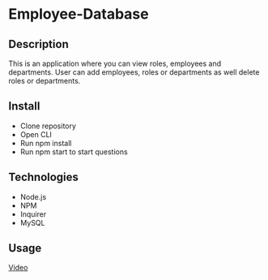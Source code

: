 # Employee-Database

## Description
This is an application where you can view roles, employees and departments.
User can add employees, roles or departments as well delete roles or departments.

## Install
* Clone repository
* Open CLI
* Run npm install
* Run npm start to start questions

## Technologies
* Node.js
* NPM
* Inquirer
* MySQL

## Usage
<a href="https://screencast-o-matic.com/watch/cre23oVcgUM">Video</a>
